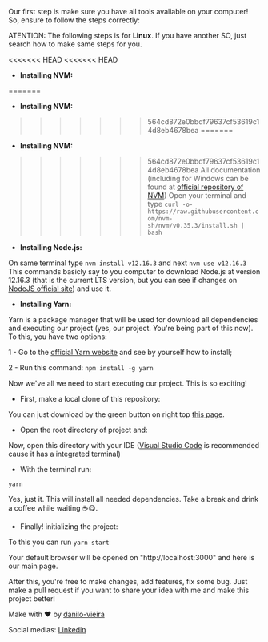 Our first step is make sure you have all tools avaliable on your computer!
So, ensure to follow the steps correctly:

ATENTION: The following steps is for **Linux**. If you have another SO, just search how to make same steps for you.

<<<<<<< HEAD
<<<<<<< HEAD
* **Installing NVM:**

=======
  * **Installing NVM:**
>>>>>>> 564cd872e0bbdf79637cf53619c14d8eb4678bea
=======
  * **Installing NVM:**
>>>>>>> 564cd872e0bbdf79637cf53619c14d8eb4678bea
All documentation (including for Windows can be found at [official repository of NVM](https://github.com/nvm-sh/nvm#installing-and-updating))
Open your terminal and type `curl -o- https://raw.githubusercontent.com/nvm-sh/nvm/v0.35.3/install.sh | bash`

* **Installing Node.js:**

On same terminal type `nvm install v12.16.3` and next `nvm use v12.16.3`
This commands basicly say to you computer to download Node.js at version 12.16.3 (that is the current LTS version, but you can see if changes on [NodeJS official site](https://nodejs.org/en/)) and use it.

* **Installing Yarn:**

Yarn is a package manager that will be used for download all dependencies and executing our project (yes, our project. You're being part of this now).
To this, you have two options:

1 - Go to the [official Yarn website](https://yarnpkg.com/) and see by yourself how to install;

2 - Run this command: `npm install -g yarn`

Now we've all we need to start executing our project. This is so exciting!

* First, make a local clone of this repository:

You can just download by the green button on right top [this page](https://github.com/danilo-vieira/github-explorer).

* Open the root directory of project and:

Now, open this directory with your IDE ([Visual Studio Code](https://code.visualstudio.com/) is recommended cause it has a integrated terminal)

* With the terminal run:

`yarn`

Yes, just it. This will install all needed dependencies. Take a break and drink a coffee while waiting ☕😋.

* Finally! initializing the project:

To this you can run `yarn start`

Your default browser will be opened on "http://localhost:3000" and here is our main page.

After this, you're free to make changes, add features, fix some bug. Just make a pull request if you want to share your idea with me and make this project better!

Make with ❤ by [danilo-vieira](https://github.com/danilo-vieira/)

Social medias:
[Linkedin]( https://www.linkedin.com/in/danilo-vieira-da-silva-140019125/)

